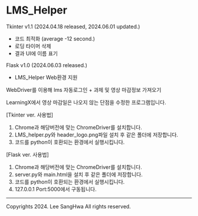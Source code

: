 # LMS_Helper
Tkinter v1.1 (2024.04.18 released, 2024.06.01 updated.)
+ 코드 최적화 (average -12 second.)
+ 로딩 타이머 삭제
+ 결과 UI에 이름 표기


Flask v1.0 (2024.06.03 released.)
+ LMS_Helper Web환경 지원


WebDriver를 이용해 lms 자동로그인 + 과제 및 영상 마감정보 가져오기

LearningX에서 영상 마감일은 나오지 않는 단점을 수정한 프로그램입니다.



[Tkinter ver. 사용법] 
1. Chrome과 해당버전에 맞는 ChromeDriver를 설치합니다.
2. LMS_helper.py와 header_logo.png파일 설치 후 같은 폴더에 저장합니다.
3. 코드를 python이 호환되는 환경에서 실행시킵니다.

[Flask ver. 사용법]
1. Chrome과 해당버전에 맞는 ChromeDriver를 설치합니다.
2. server.py와 main.html을 설치 후 같은 폴더에 저장합니다.
3. 코드를 python이 호환되는 환경에서 실행시킵니다.
4. 127.0.0.1 Port:5000에서 구동됩니다.
<hr/>
Copyrights 2024. Lee SangHwa All rights reserved.
